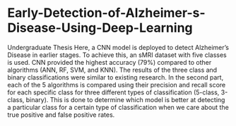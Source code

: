 # Early-Detection-of-Alzheimer-s-Disease-Using-Deep-Learning
Undergraduate Thesis
Here, a CNN model is deployed to detect Alzheimer’s Disease in earlier stages. To achieve
this, an sMRI dataset with five classes is used. CNN provided the highest accuracy (79%)
compared to other algorithms (ANN, RF, SVM, and KNN). The results of the three class
and binary classifications were similar to existing research. In the second part, each of the 5
algorithms is compared using their precision and recall score for each specific class for three
different types of classification (5-class, 3-class, binary). This is done to determine which
model is better at detecting a particular class for a certain type of classification when we
care about the true positive and false positive rates.
